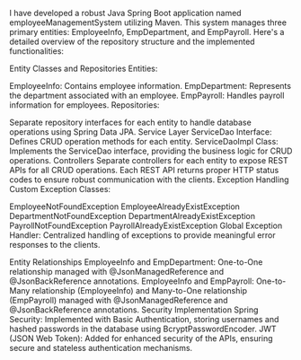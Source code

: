 I have developed a robust Java Spring Boot application named employeeManagementSystem utilizing Maven. This system manages three primary entities: EmployeeInfo, EmpDepartment, and EmpPayroll. Here's a detailed overview of the repository structure and the implemented functionalities:

Entity Classes and Repositories
Entities:

EmployeeInfo: Contains employee information.
EmpDepartment: Represents the department associated with an employee.
EmpPayroll: Handles payroll information for employees.
Repositories:

Separate repository interfaces for each entity to handle database operations using Spring Data JPA.
Service Layer
ServiceDao Interface: Defines CRUD operation methods for each entity.
ServiceDaoImpl Class: Implements the ServiceDao interface, providing the business logic for CRUD operations.
Controllers
Separate controllers for each entity to expose REST APIs for all CRUD operations.
Each REST API returns proper HTTP status codes to ensure robust communication with the clients.
Exception Handling
Custom Exception Classes:

EmployeeNotFoundException
EmployeeAlreadyExistException
DepartmentNotFoundException
DepartmentAlreadyExistException
PayrollNotFoundException
PayrollAlreadyExistException
Global Exception Handler: Centralized handling of exceptions to provide meaningful error responses to the clients.

Entity Relationships
EmployeeInfo and EmpDepartment: One-to-One relationship managed with @JsonManagedReference and @JsonBackReference annotations.
EmployeeInfo and EmpPayroll: One-to-Many relationship (EmployeeInfo) and Many-to-One relationship (EmpPayroll) managed with @JsonManagedReference and @JsonBackReference annotations.
Security Implementation
Spring Security: Implemented with Basic Authentication, storing usernames and hashed passwords in the database using BcryptPasswordEncoder.
JWT (JSON Web Token): Added for enhanced security of the APIs, ensuring secure and stateless authentication mechanisms.
